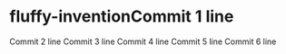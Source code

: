 # fluffy-inventionCommit 1 line
Commit 2 line
Commit 3 line
Commit 4 line
Commit 5 line
Commit 6 line
